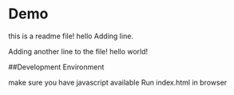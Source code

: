 # Demo
this is a readme file!
hello
Adding line.

Adding another line to the file!
hello world!

##Development Environment

make sure you have javascript available 
Run index.html in browser

